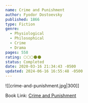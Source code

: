 ```yaml
---
name: Crime and Punishment
author: Fyodor Dostoevsky
published: 1866
type: Fiction
genre:
  - Physiological
  - Philosophical
  - Crime
  - Drama
pages: 558
rating: 🌕🌕🌕🌑🌑
status: Completed
date: 2020-03-16 21:34:43 -0500
updated: 2024-06-16 16:55:48 -0500
---
```


![[crime-and-punishment.jpg|300]]

Book Link: [Crime and Punishment](https://www.goodreads.com/book/show/7144.Crime_and_Punishment)
